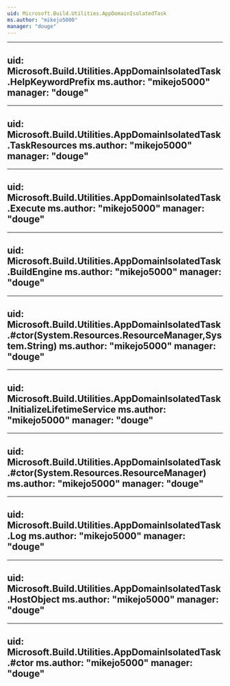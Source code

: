 ```yaml
---
uid: Microsoft.Build.Utilities.AppDomainIsolatedTask
ms.author: "mikejo5000"
manager: "douge"
---
```


---
uid: Microsoft.Build.Utilities.AppDomainIsolatedTask.HelpKeywordPrefix
ms.author: "mikejo5000"
manager: "douge"
---

---
uid: Microsoft.Build.Utilities.AppDomainIsolatedTask.TaskResources
ms.author: "mikejo5000"
manager: "douge"
---

---
uid: Microsoft.Build.Utilities.AppDomainIsolatedTask.Execute
ms.author: "mikejo5000"
manager: "douge"
---

---
uid: Microsoft.Build.Utilities.AppDomainIsolatedTask.BuildEngine
ms.author: "mikejo5000"
manager: "douge"
---

---
uid: Microsoft.Build.Utilities.AppDomainIsolatedTask.#ctor(System.Resources.ResourceManager,System.String)
ms.author: "mikejo5000"
manager: "douge"
---

---
uid: Microsoft.Build.Utilities.AppDomainIsolatedTask.InitializeLifetimeService
ms.author: "mikejo5000"
manager: "douge"
---

---
uid: Microsoft.Build.Utilities.AppDomainIsolatedTask.#ctor(System.Resources.ResourceManager)
ms.author: "mikejo5000"
manager: "douge"
---

---
uid: Microsoft.Build.Utilities.AppDomainIsolatedTask.Log
ms.author: "mikejo5000"
manager: "douge"
---

---
uid: Microsoft.Build.Utilities.AppDomainIsolatedTask.HostObject
ms.author: "mikejo5000"
manager: "douge"
---

---
uid: Microsoft.Build.Utilities.AppDomainIsolatedTask.#ctor
ms.author: "mikejo5000"
manager: "douge"
---
